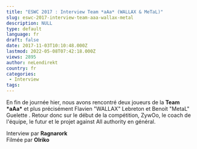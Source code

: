 ```yaml
---
title: "ESWC 2017 : Interview Team *aAa* (WALLAX & MeTaL)"
slug: eswc-2017-interview-team-aaa-wallax-metal
description: NULL
type: default
language: fr
draft: false
date: 2017-11-03T10:10:48.000Z
lastmod: 2022-05-08T07:42:18.000Z
views: 2895
author: neLendirekt
country: fr
categories:
 - Interview
tags:
---
```

En fin de journée hier, nous avons rencontré deux joueurs de la **Team \*aAa\*** et plus précisément Flavien "WALLAX" Lebreton⁠ et Benoit "MetaL" Guelette⁠ . Retour donc sur le début de la compétition, ZywOo, le coach de l'équipe, le futur et le projet against All authority en général.

Interview par **Ragnarork**  
Filmée par **Olriko**
